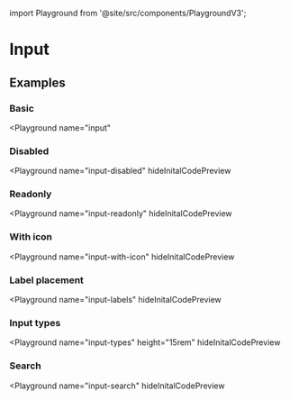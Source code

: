 import Playground from '@site/src/components/PlaygroundV3';

# Input

## Examples

### Basic 

<Playground
  name="input"
  >
</Playground>

### Disabled

<Playground
  name="input-disabled"
  hideInitalCodePreview
  >
</Playground>

### Readonly

<Playground
  name="input-readonly"
  hideInitalCodePreview
  >
</Playground>

### With icon

<Playground
  name="input-with-icon"
  hideInitalCodePreview
  >
</Playground>

### Label placement

<Playground
  name="input-labels"
  hideInitalCodePreview
  >
</Playground>

### Input types

<Playground
  name="input-types"
  height="15rem"
  hideInitalCodePreview
  >
</Playground>

### Search

<Playground
  name="input-search"
  hideInitalCodePreview
  >
</Playground>
